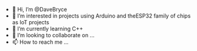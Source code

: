 - 👋 Hi, I’m @DaveBryce
- 👀 I’m interested in projects using Arduino and theESP32 family of chips as IoT projects
- 🌱 I’m currently learning C++ 
- 💞️ I’m looking to collaborate on ...
- 📫 How to reach me ...

<!---
DaveBryce/DaveBryce is a ✨ special ✨ repository because its `README.md` (this file) appears on your GitHub profile.
You can click the Preview link to take a look at your changes.
--->
